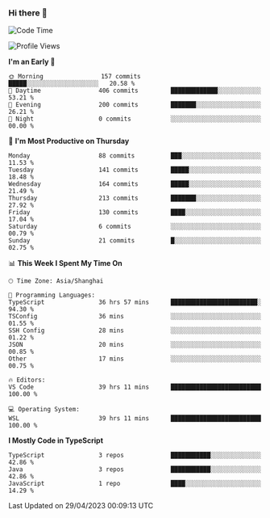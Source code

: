 ### Hi there 👋

<!--
**waynelwz/waynelwz** is a ✨ _special_ ✨ repository because its `README.md` (this file) appears on your GitHub profile.

Here are some ideas to get you started:

- 🔭 I’m currently working on ...
- 🌱 I’m currently learning ...
- 👯 I’m looking to collaborate on ...
- 🤔 I’m looking for help with ...
- 💬 Ask me about ...
- 📫 How to reach me: ...
- 😄 Pronouns: ...
- ⚡ Fun fact: ...
-->

<!--START_SECTION:waka-->
![Code Time](http://img.shields.io/badge/Code%20Time-1%2C356%20hrs%2020%20mins-blue)

![Profile Views](http://img.shields.io/badge/Profile%20Views-0-blue)

**I'm an Early 🐤** 

```text
🌞 Morning                157 commits         █████░░░░░░░░░░░░░░░░░░░░   20.58 % 
🌆 Daytime                406 commits         █████████████░░░░░░░░░░░░   53.21 % 
🌃 Evening                200 commits         ███████░░░░░░░░░░░░░░░░░░   26.21 % 
🌙 Night                  0 commits           ░░░░░░░░░░░░░░░░░░░░░░░░░   00.00 % 
```
📅 **I'm Most Productive on Thursday** 

```text
Monday                   88 commits          ███░░░░░░░░░░░░░░░░░░░░░░   11.53 % 
Tuesday                  141 commits         █████░░░░░░░░░░░░░░░░░░░░   18.48 % 
Wednesday                164 commits         █████░░░░░░░░░░░░░░░░░░░░   21.49 % 
Thursday                 213 commits         ███████░░░░░░░░░░░░░░░░░░   27.92 % 
Friday                   130 commits         ████░░░░░░░░░░░░░░░░░░░░░   17.04 % 
Saturday                 6 commits           ░░░░░░░░░░░░░░░░░░░░░░░░░   00.79 % 
Sunday                   21 commits          █░░░░░░░░░░░░░░░░░░░░░░░░   02.75 % 
```


📊 **This Week I Spent My Time On** 

```text
🕑︎ Time Zone: Asia/Shanghai

💬 Programming Languages: 
TypeScript               36 hrs 57 mins      ████████████████████████░   94.30 % 
TSConfig                 36 mins             ░░░░░░░░░░░░░░░░░░░░░░░░░   01.55 % 
SSH Config               28 mins             ░░░░░░░░░░░░░░░░░░░░░░░░░   01.22 % 
JSON                     20 mins             ░░░░░░░░░░░░░░░░░░░░░░░░░   00.85 % 
Other                    17 mins             ░░░░░░░░░░░░░░░░░░░░░░░░░   00.75 % 

🔥 Editors: 
VS Code                  39 hrs 11 mins      █████████████████████████   100.00 % 

💻 Operating System: 
WSL                      39 hrs 11 mins      █████████████████████████   100.00 % 
```

**I Mostly Code in TypeScript** 

```text
TypeScript               3 repos             ███████████░░░░░░░░░░░░░░   42.86 % 
Java                     3 repos             ███████████░░░░░░░░░░░░░░   42.86 % 
JavaScript               1 repo              ████░░░░░░░░░░░░░░░░░░░░░   14.29 % 
```




 Last Updated on 29/04/2023 00:09:13 UTC
<!--END_SECTION:waka-->
